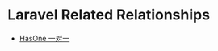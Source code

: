 # Laravel Related Relationships

- [HasOne 一对一](https://github.com/curder/larave-relationships-demo/tree/has-one)
